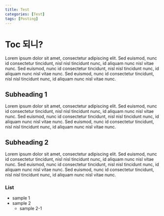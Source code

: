 ```yaml
---
title: Test
categories: [Test]
tags: [Posting]
---
```


# Toc 되니?

Lorem ipsum dolor sit amet, consectetur adipiscing elit. Sed euismod, nunc id consectetur tincidunt, nisl nisl tincidunt nunc, id aliquam nunc nisl vitae nunc. Sed euismod, nunc id consectetur tincidunt, nisl nisl tincidunt nunc, id aliquam nunc nisl vitae nunc. Sed euismod, nunc id consectetur tincidunt, nisl nisl tincidunt nunc, id aliquam nunc nisl vitae nunc.

## Subheading 1

Lorem ipsum dolor sit amet, consectetur adipiscing elit. Sed euismod, nunc id consectetur tincidunt, nisl nisl tincidunt nunc, id aliquam nunc nisl vitae nunc. Sed euismod, nunc id consectetur tincidunt, nisl nisl tincidunt nunc, id aliquam nunc nisl vitae nunc. Sed euismod, nunc id consectetur tincidunt, nisl nisl tincidunt nunc, id aliquam nunc nisl vitae nunc.

## Subheading 2

Lorem ipsum dolor sit amet, consectetur adipiscing elit. Sed euismod, nunc id consectetur tincidunt, nisl nisl tincidunt nunc, id aliquam nunc nisl vitae nunc. Sed euismod, nunc id consectetur tincidunt, nisl nisl tincidunt nunc, id aliquam nunc nisl vitae nunc. Sed euismod, nunc id consectetur tincidunt, nisl nisl tincidunt nunc, id aliquam nunc nisl vitae nunc.

### List
- sample 1
- sample 2
    - sample 2-1